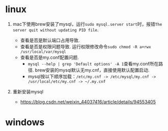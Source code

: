 # linux
1. mac下使用brew安装了mysql，运行`sudo mysql.server start`时，报错`The server quit without updating PID file`.
   - 查看是否是默认端口占用导致.
   - 查看是否是权限问题导致. 运行权限修改命令`sudo chmod -R a+rwx /usr/local/var/mysql`
   - 查看是否是my.conf配置问题.
     -  `mysql --help | grep 'Default options' -A 1`查看my.conf所在路径. brew安装的mysql默认无my.cnf，直接使用默认配置启动.
     - mysql按以下顺序加载：`/etc/my.cnf -> /etc/mysql/my.cnf -> /usr/local/etc/my.cnf -> ~/.my.cnf`

2. 重新安装mysql
   - https://blog.csdn.net/weixin_44037416/article/details/94553405

# windows
